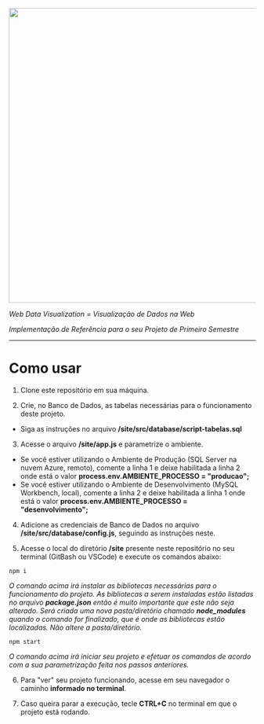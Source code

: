 <img src="https://user-images.githubusercontent.com/46379117/192358781-9ca879e4-e55e-4d0d-b876-f9a4a2ed9ae8.png" width="600px">

_Web Data Visualization = Visualização de Dados na Web_

_Implementação de Referência para o seu Projeto de Primeiro Semestre_

<hr>

# Como usar

1. Clone este repositório em sua máquina.


1. Crie, no Banco de Dados, as tabelas necessárias para o funcionamento deste projeto.
- Siga as instruções no arquivo **/site/src/database/script-tabelas.sql**


3. Acesse o arquivo **/site/app.js** e parametrize o ambiente.
- Se você estiver utilizando o Ambiente de Produção (SQL Server na nuvem Azure, remoto), comente a linha 1 e deixe habilitada a linha 2 onde está o valor **process.env.AMBIENTE_PROCESSO = "producao";**
- Se você estiver utilizando o Ambiente de Desenvolvimento (MySQL Workbench, local), comente a linha 2 e deixe habilitada a linha 1 onde está o valor **process.env.AMBIENTE_PROCESSO = "desenvolvimento";**

4. Adicione as credenciais de Banco de Dados no arquivo **/site/src/database/config.js**, seguindo as instruções neste.

5. Acesse o local do diretório **/site** presente neste repositório no seu terminal (GitBash ou VSCode) e execute os comandos abaixo:

```
npm i
``` 
_O comando acima irá instalar as bibliotecas necessárias para o funcionamento do projeto. As bibliotecas a serem instaladas estão listadas no arquivo **package.json** então é muito importante que este não seja alterado. Será criada uma nova pasta/diretório chamado **node_modules** quando o comando for finalizado, que é onde as bibliotecas estão localizadas. Não altere a pasta/diretório._

```
npm start
``` 

_O comando acima irá iniciar seu projeto e efetuar os comandos de acordo com a sua parametrização feita nos passos anteriores._

6. Para "ver" seu projeto funcionando, acesse em seu navegador o caminho **informado no terminal**.

7. Caso queira parar a execução, tecle **CTRL+C** no terminal em que o projeto está rodando.


